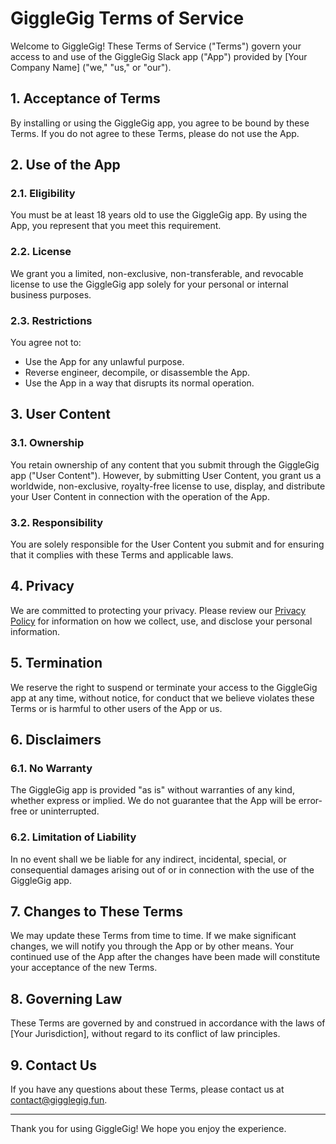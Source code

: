 # GiggleGig Terms of Service

Welcome to GiggleGig! These Terms of Service ("Terms") govern your access to and use of the GiggleGig Slack app ("App") provided by [Your Company Name] ("we," "us," or "our").

## 1. Acceptance of Terms
By installing or using the GiggleGig app, you agree to be bound by these Terms. If you do not agree to these Terms, please do not use the App.

## 2. Use of the App
### 2.1. Eligibility
You must be at least 18 years old to use the GiggleGig app. By using the App, you represent that you meet this requirement.

### 2.2. License
We grant you a limited, non-exclusive, non-transferable, and revocable license to use the GiggleGig app solely for your personal or internal business purposes.

### 2.3. Restrictions
You agree not to:
- Use the App for any unlawful purpose.
- Reverse engineer, decompile, or disassemble the App.
- Use the App in a way that disrupts its normal operation.

## 3. User Content
### 3.1. Ownership
You retain ownership of any content that you submit through the GiggleGig app ("User Content"). However, by submitting User Content, you grant us a worldwide, non-exclusive, royalty-free license to use, display, and distribute your User Content in connection with the operation of the App.

### 3.2. Responsibility
You are solely responsible for the User Content you submit and for ensuring that it complies with these Terms and applicable laws.

## 4. Privacy
We are committed to protecting your privacy. Please review our [Privacy Policy](privacy-policy.md) for information on how we collect, use, and disclose your personal information.

## 5. Termination
We reserve the right to suspend or terminate your access to the GiggleGig app at any time, without notice, for conduct that we believe violates these Terms or is harmful to other users of the App or us.

## 6. Disclaimers
### 6.1. No Warranty
The GiggleGig app is provided "as is" without warranties of any kind, whether express or implied. We do not guarantee that the App will be error-free or uninterrupted.

### 6.2. Limitation of Liability
In no event shall we be liable for any indirect, incidental, special, or consequential damages arising out of or in connection with the use of the GiggleGig app.

## 7. Changes to These Terms
We may update these Terms from time to time. If we make significant changes, we will notify you through the App or by other means. Your continued use of the App after the changes have been made will constitute your acceptance of the new Terms.

## 8. Governing Law
These Terms are governed by and construed in accordance with the laws of [Your Jurisdiction], without regard to its conflict of law principles.

## 9. Contact Us
If you have any questions about these Terms, please contact us at [contact@gigglegig.fun](mailto:contact@gigglegig.fun).

---

Thank you for using GiggleGig! We hope you enjoy the experience.
